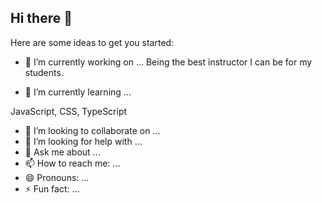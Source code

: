 ## Hi there 👋


Here are some ideas to get you started:

- 🔭 I’m currently working on ...
Being the best instructor I can be for my students.





- 🌱 I’m currently learning ...

JavaScript, CSS, TypeScript


- 👯 I’m looking to collaborate on ...
- 🤔 I’m looking for help with ...
- 💬 Ask me about ...
- 📫 How to reach me: ...
- 😄 Pronouns: ...
- ⚡ Fun fact: ...
